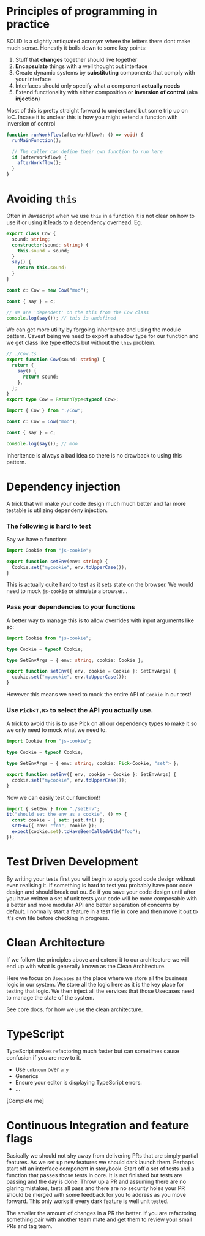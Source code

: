 # Principles of programming in practice

SOLID is a slightly antiquated acronym where the letters there dont make much sense. Honestly it boils down to some key points:

1. Stuff that **changes** together should live together
1. **Encapsulate** things with a well thought out interface
1. Create dynamic systems by **substituting** components that comply with your interface
1. Interfaces should only specify what a component **actually needs**
1. Extend functionality with either composition or **inversion of control** (aka **injection**)

Most of this is pretty straight forward to understand but some trip up on IoC. Incase it is unclear this is how you might extend a function with inversion of control

```ts
function runWorkflow(afterWorkflow?: () => void) {
  runMainFunction();

  // The caller can define their own function to run here
  if (afterWorkflow) {
    afterWorkflow();
  }
}
```

# Avoiding `this`

Often in Javascript when we use `this` in a function it is not clear on how to use it or using it leads to a dependency overhead. Eg.

```ts
export class Cow {
  sound: string;
  constructor(sound: string) {
    this.sound = sound;
  }
  say() {
    return this.sound;
  }
}
```

```ts
const c: Cow = new Cow("moo");

const { say } = c;

// We are 'dependent' on the this from the Cow class
console.log(say()); // this is undefined
```

We can get more utility by forgoing inheritence and using the module pattern. Caveat being we need to export a shadow type for our function and we get class like type effects but without the `this` problem.

```ts
// ./Cow.ts
export function Cow(sound: string) {
  return {
    say() {
      return sound;
    },
  };
}
export type Cow = ReturnType<typeof Cow>;
```

```ts
import { Cow } from "./Cow";

const c: Cow = Cow("moo");

const { say } = c;

console.log(say()); // moo
```

Inheritence is always a bad idea so there is no drawback to using this pattern.

# Dependency injection

A trick that will make your code design much much better and far more testable is utilizing dependeny injection.

### The following is hard to test

Say we have a function:

```ts
import Cookie from "js-cookie";

export function setEnv(env: string) {
  Cookie.set("mycookie", env.toUpperCase());
}
```

This is actually quite hard to test as it sets state on the browser. We would need to mock `js-cookie` or simulate a browser...

### Pass your dependencies to your functions

A better way to manage this is to allow overrides with input arguments like so:

```ts
import Cookie from "js-cookie";

type Cookie = typeof Cookie;

type SetEnvArgs = { env: string; cookie: Cookie };

export function setEnv({ env, cookie = Cookie }: SetEnvArgs) {
  cookie.set("mycookie", env.toUpperCase());
}
```

However this means we need to mock the entire API of `Cookie` in our test!

### Use `Pick<T,K>` to select the API you actually use.

A trick to avoid this is to use Pick on all our dependency types to make it so we only need to mock what we need to.

```ts
import Cookie from "js-cookie";

type Cookie = typeof Cookie;

type SetEnvArgs = { env: string; cookie: Pick<Cookie, "set"> };

export function setEnv({ env, cookie = Cookie }: SetEnvArgs) {
  cookie.set("mycookie", env.toUpperCase());
}
```

Now we can easily test our function!!

```ts
import { setEnv } from "./setEnv";
it("should set the env as a cookie", () => {
  const cookie = { set: jest.fn() };
  setEnv({ env: "foo", cookie });
  expect(cookie.set).toHaveBeenCalledWith("foo");
});
```

# Test Driven Development

By writing your tests first you will begin to apply good code design without even realising it. If something is hard to test you probably have poor code design and should break out ou. So if you save your code design until after you have written a set of unit tests your code will be more composable with a better and more modular API and better separation of concerns by default. I normally start a feature in a test file in core and then move it out to it's own file before checking in progress.

# Clean Architecture

If we follow the principles above and extend it to our architecture we will end up with what is generally known as the Clean Architecture.

Here we focus on `Usecases` as the place where we store all the business logic in our system. We store all the logic here as it is the key place for testing that logic. We then inject all the services that those Usecases need to manage the state of the system.

See core docs. for how we use the clean architecture.

# TypeScript

TypeScript makes refactoring much faster but can sometimes cause confusion if you are new to it.

- Use `unknown` over `any`
- Generics
- Ensure your editor is displaying TypeScript errors.
- ...

[Complete me]

# Continuous Integration and feature flags

Basically we should not shy away from delivering PRs that are simply partial features. As we set up new features we should dark launch them. Perhaps start off an interface component in storybook. Start off a set of tests and a function that passes those tests in core. It is not finished but tests are passing and the day is done. Throw up a PR and assuming there are no glaring mistakes, tests all pass and there are no security holes your PR should be merged with some feedback for you to address as you move forward. This only works if every dark feature is well unit tested.

The smaller the amount of changes in a PR the better. If you are refactoring something pair with another team mate and get them to review your small PRs and tag team.
